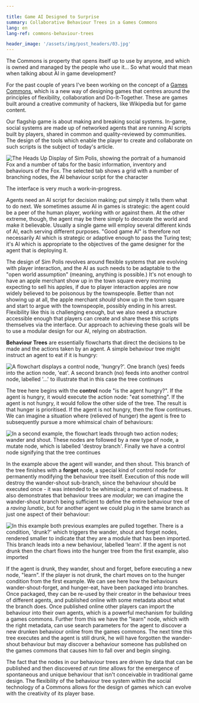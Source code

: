 ```yaml
---

title: Game AI Designed to Surprise
summary: Collaborative Behaviour Trees in a Games Commons
lang: en
lang-ref: commons-behaviour-trees

header_image: '/assets/img/post_headers/03.jpg'
---
```


The Commons is property that opens itself up to use by anyone, and which is owned and managed by the people who use it... So what would that mean when talking about AI in game development?

For the past couple of years I've been working on the concept of a [Games Commons](https://gamescommons.com/), which is a new way of designing games that centres around the principles of flexibility, collaboration and Do-It-Together. These are games built around a creative community of hackers, like Wikipedia but for game content.

Our flagship game is about making and breaking social systems. In-game, social systems are made up of networked agents that are running AI scripts built by players, shared in common and quality-reviewed by communities. The design of the tools which enable the player to create and collaborate on such scripts is the subject of today's article.

<img src="{{ '/assets/img/post_assets/behaviour-trees/simpolis-bt-interface.png' | absolute_url }}" class="blog-centred-image" alt="The Heads Up Display of Sim Polis, showing the portrait of a humanoid Fox and a number of tabs for the basic information, inventory and behaviours of the Fox. The selected tab shows a grid with a number of branching nodes, the AI behaviour script for the character" />
<p class="image-caption">The interface is very much a work-in-progress.</p>

Agents need an AI script for decision making; put simply it tells them what to do next. We sometimes assume AI in games is strategic: the agent could be a peer of the human player, working with or against them. At the other extreme, though, the agent may be there simply to decorate the world and make it believable. Usually a single game will employ several different kinds of AI, each serving different purposes. "Good game AI" is therefore not necessarily AI which is strategic or adaptive enough to pass the Turing test; it's AI which is appropriate to the objectives of the game designer for the agent that is deploying it.

The design of Sim Polis revolves around flexible systems that are evolving with player interaction, and the AI as such needs to be adaptable to the "open world assumption" (meaning, anything is possible.) It's not enough to have an apple merchant show up in the town square every morning expecting to sell his apples, if due to player interaction apples are now widely believed to be poisonous by the townspeople. Better than not showing up at all, the apple merchant _should_ show up in the town square and start to argue with the townspeople, possibly ending in his arrest. Flexibility like this is challenging enough, but we also need a structure accessible enough that players can create and share these this scripts themselves via the interface. Our approach to achieving these goals will be to use a modular design for our AI, relying on abstraction.

**Behaviour Trees** are essentially flowcharts that direct the decisions to be made and the actions taken by an agent. A simple behaviour tree might instruct an agent to eat if it is hungry:

<img src="{{ '/assets/img/post_assets/behaviour-trees/behaviour_tree_example.png' | absolute_url }}" class="blog-centred-image" alt="A flowchart displays a control node, 'hungry?'. One branch (yes) feeds into the action node, 'eat'. A second branch (no) feeds into another control node, labelled '...' to illustrate that in this case the tree continues" />

The tree here begins with the **control** node "is the agent hungry?". If the agent is hungry, it would execute the action node: "eat something". If the agent is not hungry, it would follow the other side of the tree. The result is that hunger is prioritised. If the agent is not hungry, then the flow continues. We can imagine a situation where (relieved of hunger) the agent is free to subsequently pursue a more whimsical chain of behaviours:

<img src="{{ '/assets/img/post_assets/behaviour-trees/wander_shout.png' | absolute_url }}" class="blog-full-image" alt="In a second example, the flowchart leads through two action nodes; wander and shout. These nodes are followed by a new type of node, a mutate node, which is labelled 'destroy branch'. Finally we have a control node signifying that the tree continues">

In the example above the agent will wander, and then shout. This branch of the tree finishes with a **forget** node, a special kind of control node for permanently modifying the behaviour tree itself. Execution of this node will destroy the wander-shout sub-branch, since the behaviour should be executed once - it was intended to be whimsical; a moment of madness. It also demonstrates that behaviour trees are _modular_; we can imagine the wander-shout branch being sufficient to define the entire behaviour tree of a _raving lunatic_, but for another agent we could plug in the same branch as just one aspect of their behaviour:

<img src="{{ '/assets/img/post_assets/behaviour-trees/learning.png' | absolute_url }}" class="blog-full-image" alt="In this example both previous examples are pulled together. There is a condition, 'drunk?' which triggers the wander, shout and forget nodes, rendered smaller to indicate that they are a module that has been imported. This branch leads into a new behaviour, labelled 'learn'. If the agent is not drunk then the chart flows into the hunger tree from the first example, also imported">

If the agent is drunk, they wander, shout and forget, before executing a new node, "learn". If the player is not drunk, the chart moves on to the hunger condition from the first example. We can see here how the behaviours wander-shout-forget, and hunger-eat, have been packaged into branches. Once packaged, they can be re-used by their creator in the behaviour trees of different agents, and published online with some metadata about what the branch does. Once published online other players can import the behaviour into their own agents, which is a powerful mechanism for building a games commons. Further from this we have the "learn" node, which with the right metadata, can use search parameters for the agent to discover a new drunken behaviour online from the games commons. The next time this tree executes and the agent is still drunk, he will have forgotten the wander-shout behaviour but may discover a behaviour someone has published on the games commons that causes him to fall over and begin singing.

The fact that the nodes in our behaviour trees are driven by data that can be published and then discovered _at run time_ allows for the emergence of spontaneous and unique behaviour that isn't conceivable in traditional game design. The flexibility of the behaviour tree system within the social technology of a Commons allows for the design of games which can evolve with the creativity of its player base.
